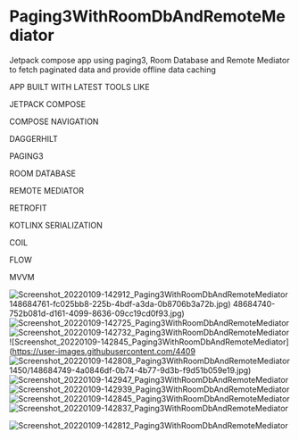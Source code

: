 # Paging3WithRoomDbAndRemoteMediator
Jetpack compose app using paging3, Room Database and Remote Mediator to fetch paginated data and provide offline data caching

APP BUILT WITH LATEST TOOLS LIKE

JETPACK COMPOSE

COMPOSE NAVIGATION

DAGGERHILT

PAGING3 

ROOM DATABASE

REMOTE MEDIATOR

RETROFIT

KOTLINX SERIALIZATION

COIL

FLOW

MVVM




![Screenshot_20220109-142912_Paging3WithRoomDbAndRemoteMediator](https://user-images.githubusercontent.com/44091450/148684764-b0d6e8a1-5519-440e-ab2c-ea841ada72d0.jpg)
148684761-fc025bb8-225b-4bdf-a3da-0b8706b3a72b.jpg)
48684740-752b081d-d161-4099-8636-09cc19cd0f93.jpg)
![Screenshot_20220109-142725_Paging3WithRoomDbAndRemoteMediator](https://user-images.githubusercontent.com/44091450/148684742-db974bf4-d249-4849-960b-f22c37124b52.jpg)
![Screenshot_20220109-142732_Paging3WithRoomDbAndRemoteMediator](https://user-images.githubusercontent.com/44091450/148684745-91f13443-6d99-4a98-acf5-e8ad4cf01de5.jpg)
![Screenshot_20220109-142845_Paging3WithRoomDbAndRemoteMediator](https://user-images.githubusercontent.com/4409
![Screenshot_20220109-142808_Paging3WithRoomDbAndRemoteMediator](https://user-images.githubusercontent.com/44091450/148684755-bbd167a9-3cdb-4eac-8683-ca20c0e82206.jpg)
1450/148684749-4a0846df-0b74-4b77-9d3b-f9d51b059e19.jpg)
![Screenshot_20220109-142947_Paging3WithRoomDbAndRemoteMediator](https://user-images.githubusercontent.com/44091450/148685313-b956b2ef-4549-4630-a1f9-48e99e01f1dd.jpg)
![Screenshot_20220109-142939_Paging3WithRoomDbAndRemoteMediator](https://user-images.githubusercontent.com/44091450/148685314-58280a96-304b-4587-96d1-ee4739735c1a.jpg)
![Screenshot_20220109-142845_Paging3WithRoomDbAndRemoteMediator](https://user-images.githubusercontent.com/44091450/148685320-55e25e7f-699a-4208-a381-a0ee65fd292c.jpg)
![Screenshot_20220109-142837_Paging3WithRoomDbAndRemoteMediator](https://user-images.githubusercontent.com/44091450/148685328-3b5b9f15-92c5-4f8f-9393-62e548230163.jpg)

![Screenshot_20220109-142812_Paging3WithRoomDbAndRemoteMediator](https://user-images.githubusercontent.com/44091450/148685338-6e044d02-7d71-4581-ad5e-da9af9b6a49c.jpg)



